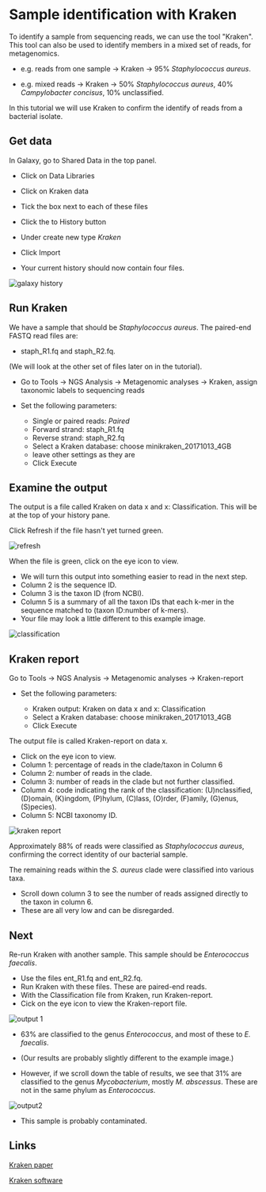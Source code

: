 # Sample identification with Kraken

To identify a sample from sequencing reads, we can use the tool "Kraken". This tool can also be used to identify members in a mixed set of reads, for metagenomics.

- e.g. reads from one sample &rarr; Kraken &rarr; 95% *Staphylococcus aureus*.

- e.g. mixed reads &rarr; Kraken &rarr; 50% *Staphylococcus aureus*, 40%  *Campylobacter concisus*, 10% unclassified.

<!-- - is this a proportion of reads?
- is proportion of reads a proxy for relative abundance?
(e.g. something might not sequence well - be truly abundant but rare in the sample) -->

In this tutorial we will use Kraken to confirm the identify of reads from a bacterial isolate.

## Get data

In Galaxy, go to <ss>Shared Data</ss> in the top panel.

* Click on <ss>Data Libraries</ss>
* Click on <fn>Kraken data</fn>
* Tick the box next to each of these files
* Click the <ss>to History</ss> button
* Under <ss>create new</ss> type *Kraken*
* Click <ss>Import</ss>


* Your current history should now contain four files.

![galaxy history](images/files2.png)

## Run Kraken

We have a sample that should be *Staphylococcus aureus*. The paired-end FASTQ read files are:

- <fn>staph_R1.fq</fn> and <fn>staph_R2.fq</fn>.

(We will look at the other set of files later on in the tutorial).

- Go to <ss>Tools &rarr; NGS Analysis &rarr; Metagenomic analyses &rarr; Kraken, assign taxonomic labels to sequencing reads</ss>

- Set the following parameters:

    - <ss>Single or paired reads</ss>: *Paired*
    - <ss>Forward strand:</ss> <fn>staph_R1.fq</fn>
    - <ss>Reverse strand:</ss> <fn>staph_R2.fq</fn>
    - <ss>Select a Kraken database</ss>: choose <fn>minikraken_20171013_4GB</fn>
    - leave other settings as they are
    -  Click <ss>Execute</ss>

<!--- Your tool interface should look like this:

![tool interface](images/tool_interface2.png) -->




<!-- ### How it works

Generally: compare sequence to database of known sequence identities.

In detail:

- uses k-mers (default k = 31)
- user to specify a library of genomes
- query database for each k-mer in a sequence
- summarize the hits for all the k-mers from a seq to give the ID
- if seq has no kmers in dbase, it is left unclassified.
-->

## Examine the output

The output is a file called <fn>Kraken on data x and x: Classification</fn>. This will be at the top of your history pane.

Click <ss>Refresh</ss> if the file hasn't yet turned green.

![refresh](images/refresh.png)

When the file is green, click on the eye icon to view.

- We will turn this output into something easier to read in the next step.
- Column 2 is the sequence ID.
- Column 3 is the taxon ID (from NCBI).
- Column 5 is a summary of all the taxon IDs that each k-mer in the sequence matched to (taxon ID:number of k-mers).  
- Your file may look a little different to this example image.

![classification](images/classification.png)


<!-- Output Format

Each sequence classified by Kraken results in a single line of output. Output lines contain five tab-delimited fields; from left to right, they are:

1. "C"/"U": one letter code indicating that the sequence was either classified or unclassified.
2. The sequence ID, obtained from the FASTA/FASTQ header.
3. The taxonomy ID Kraken used to label the sequence; this is 0 if the sequence is unclassified.
4. The length of the sequence in bp.
5. A space-delimited list indicating the LCA mapping of each k-mer in the sequence. For example, "562:13 561:4 A:31 0:1 562:3" would indicate that:
        a) the first 13 k-mers mapped to taxonomy ID #562
        b) the next 4 k-mers mapped to taxonomy ID #561
        c) the next 31 k-mers contained an ambiguous nucleotide
        d) the next k-mer was not in the database
        e) the last 3 k-mers mapped to taxonomy ID #562
-->

## Kraken report

Go to <ss>Tools &rarr; NGS Analysis &rarr; Metagenomic analyses &rarr; Kraken-report</ss>

- Set the following parameters:

    - <ss>Kraken output</ss>: <fn>Kraken on data x and x: Classification</fn>
    - <ss>Select a Kraken database</ss>: choose <fn>minikraken_20171013_4GB</fn>
    -  Click <ss>Execute</ss>


The output file is called <fn>Kraken-report on data x</fn>.

- Click on the eye icon to view.
- Column 1: percentage of reads in the clade/taxon in Column 6
- Column 2: number of reads in the clade.
- Column 3: number of reads in the clade but not further classified.
- Column 4: code indicating the rank of the classification: (U)nclassified, (D)omain, (K)ingdom, (P)hylum, (C)lass, (O)rder, (F)amily, (G)enus, (S)pecies).
- Column 5: NCBI taxonomy ID.

![kraken report](images/krakenreport.png)


Approximately 88% of reads were classified as *Staphylococcus aureus*, confirming the correct identity of our bacterial sample.

<!--
- Of these reads, roughly half were uniquely present in *S. aureus* subsp. *aureus*, and most of those were uniquely present in strain HO 5096 0412.
- The sample strain is therefore most related to the HO 5096 0412 strain. -->

The remaining reads within the *S. aureus* clade were classified into various taxa.

- Scroll down column 3 to see the number of reads assigned directly to the taxon in column 6.
- These are all very low and can be disregarded.

<!-- Output

The output of kraken-report is tab-delimited, with one line per taxon. The fields of the output, from left-to-right, are as follows:

1. Percentage of reads covered by the clade rooted at this taxon
2. Number of reads covered by the clade rooted at this taxon
3. Number of reads assigned directly to this taxon
4. A rank code, indicating (U)nclassified, (D)omain, (K)ingdom, (P)hylum, (C)lass, (O)rder, (F)amily, (G)enus, or (S)pecies. All other ranks are simply filled with a dash.
5. NCBI taxonomy ID
6. Indented scientific name -->

## Next

Re-run Kraken with another sample. This sample should be *Enterococcus faecalis*.

- Use the files <fn>ent_R1.fq</fn> and <fn>ent_R2.fq</fn>.
- Run <ss>Kraken</ss> with these files. These are paired-end reads.
- With the <fn>Classification</fn> file from Kraken, run <ss>Kraken-report</ss>.
- Cick on the eye icon to view the <fn>Kraken-report</fn> file.

<!-- What results do you have?

* What taxon are most reads classfied to?
* If you scroll down, are there many reads that are classified to a different taxon?
* What could this mean?
-->


![output 1](images/sample2_1.png)



- 63% are classified to the genus *Enterococcus*, and most of these to *E. faecalis*.

- (Our results are probably slightly different to the example image.)

- However, if we scroll down the table of results, we see that 31% are classified to the genus *Mycobacterium*, mostly *M. abscessus*. These are not in the same phylum as *Enterococcus*.

![output2](images/sample2_2.png)

- This sample is probably contaminated.



## Links

[Kraken paper](https://genomebiology.biomedcentral.com/articles/10.1186/gb-2014-15-3-r46)

[Kraken software](http://ccb.jhu.edu/software/kraken/)
